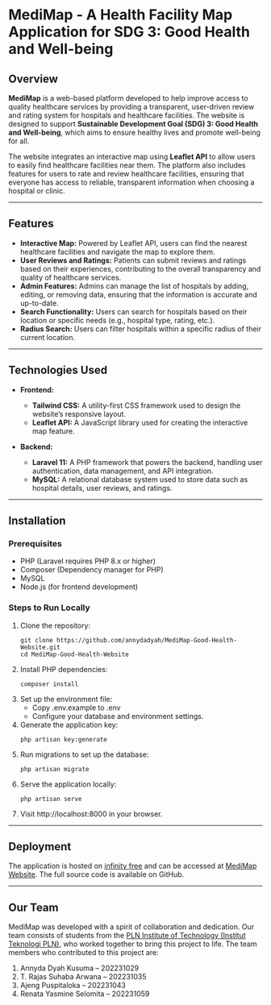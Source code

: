 # MediMap - A Health Facility Map Application for SDG 3: Good Health and Well-being

## Overview

**MediMap** is a web-based platform developed to help improve access to quality healthcare services by providing a transparent, user-driven review and rating system for hospitals and healthcare facilities. The website is designed to support **Sustainable Development Goal (SDG) 3: Good Health and Well-being**, which aims to ensure healthy lives and promote well-being for all.

The website integrates an interactive map using **Leaflet API** to allow users to easily find healthcare facilities near them. The platform also includes features for users to rate and review healthcare facilities, ensuring that everyone has access to reliable, transparent information when choosing a hospital or clinic.

---

## Features

- **Interactive Map:** Powered by Leaflet API, users can find the nearest healthcare facilities and navigate the map to explore them.
- **User Reviews and Ratings:** Patients can submit reviews and ratings based on their experiences, contributing to the overall transparency and quality of healthcare services.
- **Admin Features:** Admins can manage the list of hospitals by adding, editing, or removing data, ensuring that the information is accurate and up-to-date.
- **Search Functionality:** Users can search for hospitals based on their location or specific needs (e.g., hospital type, rating, etc.).
- **Radius Search:** Users can filter hospitals within a specific radius of their current location.

---

## Technologies Used

- **Frontend:**
  - **Tailwind CSS:** A utility-first CSS framework used to design the website’s responsive layout.
  - **Leaflet API:** A JavaScript library used for creating the interactive map feature.
  
- **Backend:**
  - **Laravel 11:** A PHP framework that powers the backend, handling user authentication, data management, and API integration.
  - **MySQL:** A relational database system used to store data such as hospital details, user reviews, and ratings.

---

## Installation

### Prerequisites

- PHP (Laravel requires PHP 8.x or higher)
- Composer (Dependency manager for PHP)
- MySQL
- Node.js (for frontend development)

### Steps to Run Locally

1. Clone the repository:
   ```
   git clone https://github.com/annydadyah/MediMap-Good-Health-Website.git
   cd MediMap-Good-Health-Website
    ```
2. Install PHP dependencies:
    ```
    composer install
    ```
3. Set up the environment file:
    - Copy .env.example to .env
    - Configure your database and environment settings.
4. Generate the application key:
    ```
    php artisan key:generate
    ```
5. Run migrations to set up the database:
    ```
   php artisan migrate
    ```
7. Serve the application locally:
    ```
    php artisan serve
    ```
8. Visit http://localhost:8000 in your browser.

---

## Deployment
The application is hosted on [infinity free](https://dash.infinityfree.com/) and can be accessed at [MediMap Website](http://uaspwl.great-site.net). The full source code is available on GitHub.

---

## Our Team

MediMap was developed with a spirit of collaboration and dedication. Our team consists of students from the [PLN Institute of Technology (Institut Teknologi PLN)](https://itpln.ac.id), who worked together to bring this project to life. The team members who contributed to this project are:
1. Annyda Dyah Kusuma – 202231029
2. T. Rajas Suhaba Arwana – 202231035
3. Ajeng Puspitaloka – 202231043
4. Renata Yasmine Selomita – 202231059

